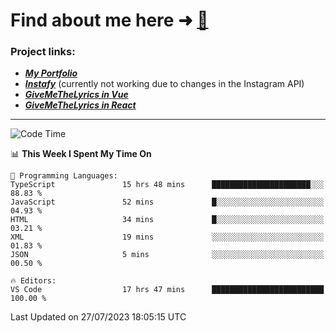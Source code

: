 # Find about me here ➜ [🧑](https://pauabella.dev)

### Project links:
- ***[My Portfolio](https://pauabella.dev)***
- ***[Instafy](https://instafy.me)*** (currently not working due to changes in the Instagram API)
- ***[GiveMeTheLyrics in Vue](https://lyrics.pauabella.dev)***
- ***[GiveMeTheLyrics in React](https://pauabella.dev/GiveMeTheLyrics)***

---
<!--START_SECTION:waka-->
![Code Time](http://img.shields.io/badge/Code%20Time-2%2C336%20hrs%2043%20mins-blue)

📊 **This Week I Spent My Time On** 

```text
💬 Programming Languages: 
TypeScript               15 hrs 48 mins      ██████████████████████░░░   88.83 % 
JavaScript               52 mins             █░░░░░░░░░░░░░░░░░░░░░░░░   04.93 % 
HTML                     34 mins             █░░░░░░░░░░░░░░░░░░░░░░░░   03.21 % 
XML                      19 mins             ░░░░░░░░░░░░░░░░░░░░░░░░░   01.83 % 
JSON                     5 mins              ░░░░░░░░░░░░░░░░░░░░░░░░░   00.50 % 

🔥 Editors: 
VS Code                  17 hrs 47 mins      █████████████████████████   100.00 % 
```


 Last Updated on 27/07/2023 18:05:15 UTC
<!--END_SECTION:waka-->
